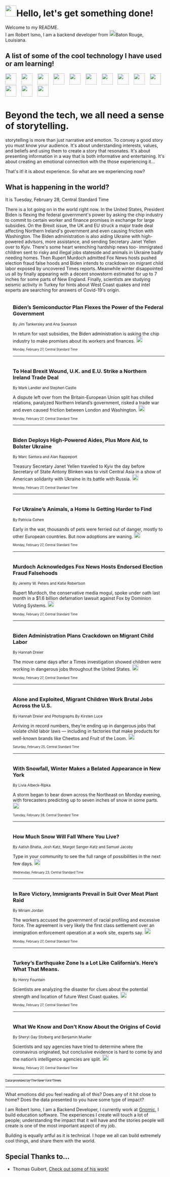 <h1><img src="https://emojis.slackmojis.com/emojis/images/1643514375/3493/hot-coffee.gif?1643514375" width="35"/>Hello, let's get something done!</h1>

<p>Welcome to my README.<br/>
I am Robert Ismo, I am a backend developer from <img src="https://emojis.slackmojis.com/emojis/images/1638395689/50435/moulin_rouge.png?1638395689" width="20"/>Baton Rouge, Louisiana.</p>
<h2>A list of some of the cool technology I have used or am learning!</h2>
<p>
<img src="https://emojis.slackmojis.com/emojis/images/1643516091/21142/meow_bongotap.gif?1643516091" width="35" alt="">
<img src="https://img.shields.io/badge/Favorite%20Frontend%20Framework-SvelteKit-f83903" alt="">
<img src="https://img.shields.io/badge/Second%20Favorite-Vue-40b581" alt="">
<img src="https://img.shields.io/badge/Most%20Used%20Runtime-Nodejs-78b061" alt="">
<img src="https://emojis.slackmojis.com/emojis/images/1643517416/34482/fire.gif?1643517416" width="35" alt="">
<img src="https://img.shields.io/badge/Javascript%20But%20Better-Typescript-0078ca" alt="">
<img src="https://img.shields.io/badge/Favorite%20Language-Elixir-3e244d" alt="">
<img src="https://img.shields.io/badge/Containerize%20Everything-Docker-6ac9ef" alt="">
<img src="https://emojis.slackmojis.com/emojis/images/1643514596/5999/meow_party.gif?1643514596" width="35" alt="">
<img src="https://img.shields.io/badge/API%20Love%20Language-Graphql-de32a5" alt="">
<img src="https://img.shields.io/badge/Our%20Favorite%20Version%20Controller-Git-e94f33" alt="">
<img src="https://img.shields.io/badge/Favorite%20Database-Redis-d42d1d" alt="">
<img src="https://emojis.slackmojis.com/emojis/images/1643514559/5584/deployparrot.gif?1643514559" width="35" alt="">
<img src="https://img.shields.io/badge/Container%20Interstate-RabbitMQ-f66200" alt="">
<img src="https://img.shields.io/badge/Gotta%20Learn-Kubernetes-316adf" alt="">
<img src="https://img.shields.io/badge/Really%20Mature%20Now-WASM-654fef" alt="">
<img src="https://emojis.slackmojis.com/emojis/images/1666642497/61942/dance_vibe.gif?1666642497" width="35" alt="">
<img src="https://img.shields.io/badge/For%20My%20M1-ARM64-657d96" alt="">
<img src="https://img.shields.io/badge/Loving%20This%20So%20Much-TailwindCSS-17bcb5" alt="">
<img src="https://img.shields.io/badge/Cool%20Build%20Tool-Vite-f9cb24" alt="">
<img src="https://emojis.slackmojis.com/emojis/images/1669231376/62819/working-on-it.gif?1669231376" width="35" alt="">
<img src="https://img.shields.io/badge/Fun%20and%20Easy%20Database-MongoDB-5f8c49" alt="">
<img src="https://img.shields.io/badge/JS%20Life%20Support-NPM-c73737" alt="">
<img src="https://img.shields.io/badge/I%20Liked%20It-DynamoDB-0073b9" alt="">
<img src="https://emojis.slackmojis.com/emojis/images/1643514045/46/question.gif?1643514045" width="35" alt="">
<img src="https://img.shields.io/badge/cool-React-60d6f9" alt="">
<img src="https://img.shields.io/badge/Future%20Big%20Project-Lambda-f37e00" alt="">
<img src="https://img.shields.io/badge/NPM%20But%20Better-PNPM-f1aa07" alt="">
<img src="https://emojis.slackmojis.com/emojis/images/1643514943/9662/fbwow.gif?1643514943" width="35" alt="">
<img src="https://img.shields.io/badge/First%20Language-C-662079" alt="">
<img src="https://img.shields.io/badge/Where%20I%20Deploy%20Frontend-Vercel-000000" alt="">
<img src="https://img.shields.io/badge/Who%20Does%20not%20Want%20an%20App-Swift-f9492a" alt="">
<img src="https://emojis.slackmojis.com/emojis/images/1643514058/151/javascript.png?1643514058" width="35" alt="">
<img src="https://img.shields.io/badge/cool-Python-fbd542" alt="">
<img src="https://img.shields.io/badge/Favorite%20Something-Stripe-656cdc" alt="">
<img src="https://img.shields.io/badge/Of%20Course-HTML5-ed6327" alt="">
<img src="https://emojis.slackmojis.com/emojis/images/1660415405/60731/bomb.gif?1660415405" width="35" alt="">
<img src="https://img.shields.io/badge/hate-CSS-2964ec" alt="">
<img src="https://img.shields.io/badge/Learning-CircleCI-141215" alt="">
<img src="https://img.shields.io/badge/Learning-Rust-fbbb3b" alt="">
<img src="https://emojis.slackmojis.com/emojis/images/1660415397/60712/writing-hand.gif?1660415397" width="35" alt="">
<img src="https://img.shields.io/badge/Dev%20Browser%20of%20Choice-Firefox-cc4e26" alt="">
<img src="https://img.shields.io/badge/Recoverying%20From%20Windows-UNIX-1781e3" alt="">
<img src="https://img.shields.io/badge/LOVE-LogSeq-90c1c2" alt="">
<img src="https://emojis.slackmojis.com/emojis/images/1643514066/223/kirby.gif?1643514066" width="35" alt="">
<img src="https://img.shields.io/badge/Daily%20Driver-MacOS-e6e6e8" alt="">
<img src="https://img.shields.io/badge/Git%20Server-Github-000000" alt="">
<img src="https://img.shields.io/badge/enjoyable-EC2-f17428" alt="">
<img src="https://emojis.slackmojis.com/emojis/images/1643514239/2069/excited.gif?1643514239" width="35" alt="">
</p>
<h1>Beyond the tech, we all need a sense of storytelling.</h1>
<p>storytelling is more than just narrative and emotion. To convey a good story you must know your audience. It's about understanding interests, values, and beliefs and using them to create a story that resonates. It's about presenting information in a way that is both informative and entertaining. It's about creating an emotional connection with the those experiencing it...</p>
<p>That's it! it is about experience. So what are we experiencing now?</p>
<h2>What is happening in the world?</h2>
<p>It is Tuesday, February 28, Central Standard Time</p>
<p>
There is a lot going on in the world right now. In the United States, President Biden is flexing the federal government&#39;s power by asking the chip industry to commit to certain worker and finance promises in exchange for large subsidies. On the Brexit issue, the UK and EU struck a major trade deal affecting Northern Ireland&#39;s government and even causing friction with Washington. The Biden administration is also aiding Ukraine with high-powered advisors, more assistance, and sending Secretary Janet Yellen over to Kyiv. There&#39;s some heart wrenching hardship news too- immigrated children sent to risky and illegal jobs stateside and animals in Ukraine badly needing homes. Then Rupert Murdoch admitted Fox News hosts pushed election fraud false hoods and Biden intends to crackdown on migrant child labor exposed by uncovered Times reports. Meanwhile winter disappointed us all by finally appearing with a decent snowstorm estimated for up to 7 inches for some parts of New England. Finally, scientists are studying seismic activity in Turkey for hints about West Coast quakes and intel experts are searching for answers of Covid-19&#39;s origin.</p>
<ol>
<img src="https://img.shields.io/badge/-us-blue" alt="">
<h3>Biden’s Semiconductor Plan Flexes the Power of the Federal Government</h3>
<sub>By Jim Tankersley and Ana Swanson</sub>
<p>In return for vast subsidies, the Biden administration is asking the chip industry to make promises about its workers and finances.  <a href="https://nyti.ms/3ICMdKX"><img src="https://developer.nytimes.com/files/poweredby_nytimes_30b.png?v=1583354208352" height="20"></a></p>
<sub><sub>Monday, February 27, Central Standard Time</sub></sub>
<hr/>
<img src="https://img.shields.io/badge/-world-blue" alt="">
<h3>To Heal Brexit Wound, U.K. and E.U. Strike a Northern Ireland Trade Deal</h3>
<sub>By Mark Landler and Stephen Castle</sub>
<p>A dispute left over from the Britain-European Union split has chilled relations, paralyzed Northern Ireland’s government, risked a trade war and even caused friction between London and Washington.  <a href="https://nyti.ms/3II3vGW"><img src="https://developer.nytimes.com/files/poweredby_nytimes_30b.png?v=1583354208352" height="20"></a></p>
<sub><sub>Monday, February 27, Central Standard Time</sub></sub>
<hr/>
<img src="https://img.shields.io/badge/-world-blue" alt="">
<h3>Biden Deploys High-Powered Aides, Plus More Aid, to Bolster Ukraine</h3>
<sub>By Marc Santora and Alan Rappeport</sub>
<p>Treasury Secretary Janet Yellen traveled to Kyiv the day before Secretary of State Antony Blinken was to visit Central Asia in a show of American solidarity with Ukraine in its battle with Russia.  <a href="https://nyti.ms/3ZrNHP0"><img src="https://developer.nytimes.com/files/poweredby_nytimes_30b.png?v=1583354208352" height="20"></a></p>
<sub><sub>Monday, February 27, Central Standard Time</sub></sub>
<hr/>
<img src="https://img.shields.io/badge/-business-blue" alt="">
<h3>For Ukraine’s Animals, a Home Is Getting Harder to Find</h3>
<sub>By Patricia Cohen</sub>
<p>Early in the war, thousands of pets were ferried out of danger, mostly to other European countries. But now adoptions are waning.  <a href="https://nyti.ms/41z8wKg"><img src="https://developer.nytimes.com/files/poweredby_nytimes_30b.png?v=1583354208352" height="20"></a></p>
<sub><sub>Monday, February 27, Central Standard Time</sub></sub>
<hr/>
<img src="https://img.shields.io/badge/-business-blue" alt="">
<h3>Murdoch Acknowledges Fox News Hosts Endorsed Election Fraud Falsehoods</h3>
<sub>By Jeremy W. Peters and Katie Robertson</sub>
<p>Rupert Murdoch, the conservative media mogul, spoke under oath last month in a $1.6 billion defamation lawsuit against Fox by Dominion Voting Systems.  <a href="https://nyti.ms/41t8MdR"><img src="https://developer.nytimes.com/files/poweredby_nytimes_30b.png?v=1583354208352" height="20"></a></p>
<sub><sub>Monday, February 27, Central Standard Time</sub></sub>
<hr/>
<img src="https://img.shields.io/badge/-us-blue" alt="">
<h3>Biden Administration Plans Crackdown on Migrant Child Labor</h3>
<sub>By Hannah Dreier</sub>
<p>The move came days after a Times investigation showed children were working in dangerous jobs throughout the United States.  <a href="https://nyti.ms/3mft8Ha"><img src="https://developer.nytimes.com/files/poweredby_nytimes_30b.png?v=1583354208352" height="20"></a></p>
<sub><sub>Monday, February 27, Central Standard Time</sub></sub>
<hr/>
<img src="https://img.shields.io/badge/-us-blue" alt="">
<h3>Alone and Exploited, Migrant Children Work Brutal Jobs Across the U.S.</h3>
<sub>By Hannah Dreier and Photographs By Kirsten Luce</sub>
<p>Arriving in record numbers, they’re ending up in dangerous jobs that violate child labor laws — including in factories that make products for well-known brands like Cheetos and Fruit of the Loom.  <a href="https://nyti.ms/3IPNJd9"><img src="https://developer.nytimes.com/files/poweredby_nytimes_30b.png?v=1583354208352" height="20"></a></p>
<sub><sub>Saturday, February 25, Central Standard Time</sub></sub>
<hr/>
<img src="https://img.shields.io/badge/-nyregion-blue" alt="">
<h3>With Snowfall, Winter Makes a Belated Appearance in New York</h3>
<sub>By Livia Albeck-Ripka</sub>
<p>A storm began to bear down across the Northeast on Monday evening, with forecasters predicting up to seven inches of snow in some parts.  <a href="https://nyti.ms/3ItDKtG"><img src="https://developer.nytimes.com/files/poweredby_nytimes_30b.png?v=1583354208352" height="20"></a></p>
<sub><sub>Tuesday, February 28, Central Standard Time</sub></sub>
<hr/>
<img src="https://img.shields.io/badge/-upshot-blue" alt="">
<h3>How Much Snow Will Fall Where You Live?</h3>
<sub>By Aatish Bhatia, Josh Katz, Margot Sanger-Katz and Samuel Jacoby</sub>
<p>Type in your community to see the full range of possibilities in the next few days.  <a href="https://nyti.ms/3hdEfL2"><img src="https://developer.nytimes.com/files/poweredby_nytimes_30b.png?v=1583354208352" height="20"></a></p>
<sub><sub>Wednesday, February 23, Central Standard Time</sub></sub>
<hr/>
<img src="https://img.shields.io/badge/-us-blue" alt="">
<h3>In Rare Victory, Immigrants Prevail in Suit Over Meat Plant Raid</h3>
<sub>By Miriam Jordan</sub>
<p>The workers accused the government of racial profiling and excessive force. The agreement is very likely the first class settlement over an immigration enforcement operation at a work site, experts say.  <a href="https://nyti.ms/3Z7yYZM"><img src="https://developer.nytimes.com/files/poweredby_nytimes_30b.png?v=1583354208352" height="20"></a></p>
<sub><sub>Monday, February 27, Central Standard Time</sub></sub>
<hr/>
<img src="https://img.shields.io/badge/-climate-blue" alt="">
<h3>Turkey’s Earthquake Zone Is a Lot Like California’s. Here’s What That Means.</h3>
<sub>By Henry Fountain</sub>
<p>Scientists are analyzing the disaster for clues about the potential strength and location of future West Coast quakes.  <a href="https://nyti.ms/3IWx08Z"><img src="https://developer.nytimes.com/files/poweredby_nytimes_30b.png?v=1583354208352" height="20"></a></p>
<sub><sub>Monday, February 27, Central Standard Time</sub></sub>
<hr/>
<img src="https://img.shields.io/badge/-us-blue" alt="">
<h3>What We Know and Don’t Know About the Origins of Covid</h3>
<sub>By Sheryl Gay Stolberg and Benjamin Mueller</sub>
<p>Scientists and spy agencies have tried to determine where the coronavirus originated, but conclusive evidence is hard to come by and the nation’s intelligence agencies are split.  <a href="https://nyti.ms/3Sz3cCA"><img src="https://developer.nytimes.com/files/poweredby_nytimes_30b.png?v=1583354208352" height="20"></a></p>
<sub><sub>Monday, February 27, Central Standard Time</sub></sub>
<hr/>
</ol>
<a href="https://developer.nytimes.com"><sub><sub>Data provided by The New York Times</sub></sub></a>
<hr/>
<p>What emotions did you feel reading all of this? Does any of it hit close to home? Does the data presented to you have some type of impact?</p>
<p>I am Robert Ismo, I am a Backend Developer, I currently work at <a href="https://gnomic.education/">Gnomic</a>, I build education software. The experiences I create will touch a lot of people; understanding the impact that it will have and the stories people will create is one of the most important aspect of my job.</p>
<p>Building is equally artful as it is technical. I hope we all can build extremely cool things, and share them with the world.</p>
<h2>Special Thanks to...</h2>
<ul>
<li>Thomas Guibert, <a href="https://github.com/thmsgbrt/thmsgbrt">Check out some of his work!</a></li>
</ul>